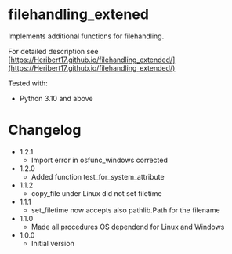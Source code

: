 # filehandling_extened

Implements additional functions for filehandling.

For detailed description see [https://Heribert17.github.io/filehandling_extended/](https://Heribert17.github.io/filehandling_extended/)

Tested with:
* Python 3.10 and above

# Changelog
* 1.2.1
    * Import error in osfunc_windows corrected
* 1.2.0
    * Added function test_for_system_attribute
* 1.1.2
    * copy_file under Linux did not set filetime
* 1.1.1
    * set_filetime now accepts also pathlib.Path for the filename
* 1.1.0
    * Made all procedures OS dependend for Linux and Windows
* 1.0.0
    * Initial version
